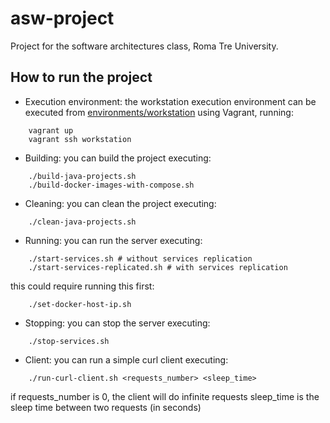 # asw-project
Project for the software architectures class, Roma Tre University.

## How to run the project

* Execution environment: the workstation execution environment can be executed from [environments/workstation](environments/workstation) using Vagrant, running:
```
    vagrant up
    vagrant ssh workstation
```
* Building: you can build the project executing:
```
    ./build-java-projects.sh
    ./build-docker-images-with-compose.sh
```
* Cleaning: you can clean the project executing:
```
    ./clean-java-projects.sh
```
* Running: you can run the server executing:
```   
    ./start-services.sh # without services replication
    ./start-services-replicated.sh # with services replication
```
   this could require running this first:
```
    ./set-docker-host-ip.sh
```

* Stopping: you can stop the server executing:
```
    ./stop-services.sh
```
* Client: you can run a simple curl client executing:
```   
    ./run-curl-client.sh <requests_number> <sleep_time>
```
   if requests_number is 0, the client will do infinite requests
   sleep_time is the sleep time between two requests (in seconds)
